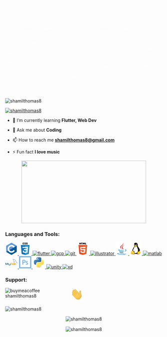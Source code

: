 <img src="https://github.com/shamilthomas8/shamilthomas8/blob/main/HI,%20I%20am%20SHAMIL%20THOMAS.gif" alt="Here is a little bit about me!">
<p align="left"> <img src="https://komarev.com/ghpvc/?username=shamilthomas8&label=Profile%20views&color=0e75b6&style=flat" alt="shamilthomas8" /> </p>

<p align="left"> <a href="https://github.com/ryo-ma/github-profile-trophy"><img src="https://github-profile-trophy.vercel.app/?username=shamilthomas8" alt="shamilthomas8" /></a> </p>

- 🌱 I’m currently learning **Flutter, Web Dev**

- 💬 Ask me about **Coding**

- 📫 How to reach me **shamilthomas8@gmail.com**

- ⚡ Fun fact **I love music**


<p align="center"><img src="https://media.giphy.com/media/vbGa0riwc4tGxr2hDG/giphy.gif" height="200" width="400"/></p>

<h3 align="left">Languages and Tools:</h3>
<p align="left"> <a href="https://www.cprogramming.com/" target="_blank"> <img src="https://raw.githubusercontent.com/devicons/devicon/master/icons/c/c-original.svg" alt="c" width="40" height="40"/> </a> <a href="https://www.w3schools.com/css/" target="_blank"> <img src="https://raw.githubusercontent.com/devicons/devicon/master/icons/css3/css3-original-wordmark.svg" alt="css3" width="40" height="40"/> </a> <a href="https://flutter.dev" target="_blank"> <img src="https://www.vectorlogo.zone/logos/flutterio/flutterio-icon.svg" alt="flutter" width="40" height="40"/> </a> <a href="https://cloud.google.com" target="_blank"> <img src="https://www.vectorlogo.zone/logos/google_cloud/google_cloud-icon.svg" alt="gcp" width="40" height="40"/> </a> <a href="https://git-scm.com/" target="_blank"> <img src="https://www.vectorlogo.zone/logos/git-scm/git-scm-icon.svg" alt="git" width="40" height="40"/> </a> <a href="https://www.w3.org/html/" target="_blank"> <img src="https://raw.githubusercontent.com/devicons/devicon/master/icons/html5/html5-original-wordmark.svg" alt="html5" width="40" height="40"/> </a> <a href="https://www.adobe.com/in/products/illustrator.html" target="_blank"> <img src="https://www.vectorlogo.zone/logos/adobe_illustrator/adobe_illustrator-icon.svg" alt="illustrator" width="40" height="40"/> </a> <a href="https://www.java.com" target="_blank"> <img src="https://raw.githubusercontent.com/devicons/devicon/master/icons/java/java-original.svg" alt="java" width="40" height="40"/> </a> <a href="https://www.linux.org/" target="_blank"> <img src="https://raw.githubusercontent.com/devicons/devicon/master/icons/linux/linux-original.svg" alt="linux" width="40" height="40"/> </a> <a href="https://www.mathworks.com/" target="_blank"> <img src="https://upload.wikimedia.org/wikipedia/commons/2/21/Matlab_Logo.png" alt="matlab" width="40" height="40"/> </a> <a href="https://www.mysql.com/" target="_blank"> <img src="https://raw.githubusercontent.com/devicons/devicon/master/icons/mysql/mysql-original-wordmark.svg" alt="mysql" width="40" height="40"/> </a> <a href="https://www.photoshop.com/en" target="_blank"> <img src="https://raw.githubusercontent.com/devicons/devicon/master/icons/photoshop/photoshop-line.svg" alt="photoshop" width="40" height="40"/> </a> <a href="https://www.python.org" target="_blank"> <img src="https://raw.githubusercontent.com/devicons/devicon/master/icons/python/python-original.svg" alt="python" width="40" height="40"/> </a> <a href="https://unity.com/" target="_blank"> <img src="https://www.vectorlogo.zone/logos/unity3d/unity3d-icon.svg" alt="unity" width="40" height="40"/> </a> <a href="https://www.adobe.com/products/xd.html" target="_blank"> <img src="https://cdn.worldvectorlogo.com/logos/adobe-xd.svg" alt="xd" width="40" height="40"/> </a> </p>

<h3 align="left">Support:</h3>

<p><a href="https://www.buymeacoffee.com/buymeacoffee shamilthomas"> <img align="left" src="https://cdn.buymeacoffee.com/buttons/v2/default-yellow.png" height="50" width="210" alt="buymeacoffee shamilthomas8" /></a> <img src="hi.gif" width="40" height="40"/>
<br></p>

<p><img align="center" src="https://github-readme-stats.vercel.app/api/top-langs?username=shamilthomas8&show_icons=true&locale=en&layout=compact" alt="shamilthomas8" /></p>

<p align="center"><img align="center" src="https://github-readme-stats.vercel.app/api?username=shamilthomas8&show_icons=true&locale=en" alt="shamilthomas8" /></p>

<p align="center"><img align="center" src="https://github-readme-streak-stats.herokuapp.com/?user=shamilthomas8&" alt="shamilthomas8" /></p>

